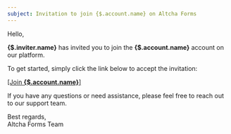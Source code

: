 ```yaml
---
subject: Invitation to join {$.account.name} on Altcha Forms
---
```


Hello,

**{$.inviter.name}** has invited you to join the **{$.account.name}** account on our platform.

To get started, simply click the link below to accept the invitation:

[[Join **{$.account.name}**]]({$.link})

If you have any questions or need assistance, please feel free to reach out to our support team.

Best regards,  
Altcha Forms Team
